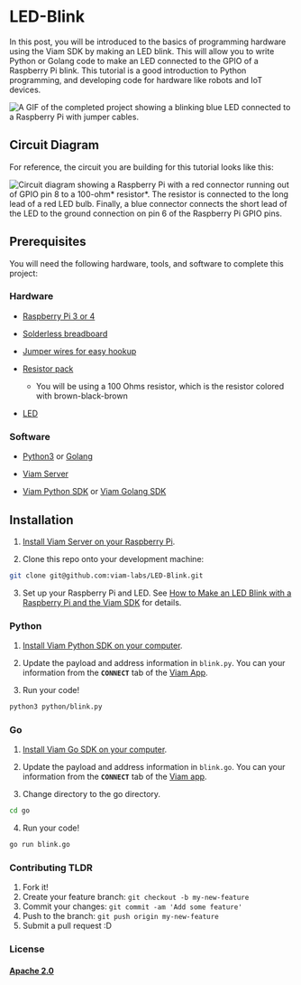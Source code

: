 # LED-Blink

In this post, you will be introduced to the basics of programming hardware using the Viam SDK by making an LED blink. This will allow you to write Python or Golang code to make an LED connected to the GPIO of a Raspberry Pi blink. This tutorial is a good introduction to Python programming, and developing code for hardware like robots and IoT devices.

![A GIF of the completed project showing a blinking blue LED connected to a Raspberry Pi with jumper cables.](https://user-images.githubusercontent.com/4650739/190014115-78f89892-ee67-4a19-846a-33c86e8e6272.gif)

## Circuit Diagram

For reference, the circuit you are building for this tutorial looks like this:

![Circuit diagram showing a Raspberry Pi with a red connector running out of GPIO pin 8 to a 100-ohm* resistor*. The resistor is connected to the long lead of a red LED bulb. Finally, a blue connector connects the short lead of the LED to the ground connection on pin 6 of the Raspberry Pi GPIO pins.](https://user-images.githubusercontent.com/4650739/190014128-1949ef55-47b0-4706-8d6f-2aac99bc6fd7.png)

## Prerequisites

You will need the following hardware, tools, and software to complete this project:

### Hardware

- [Raspberry Pi 3 or 4](https://a.co/d/5Tn67G3)

- [Solderless breadboard](https://amzn.to/2Q4Z5Ta)

- [Jumper wires for easy hookup](http://amzn.to/2qVhd4y)

- [Resistor pack](http://amzn.to/2Dmainw)

  - You will be using a 100 Ohms resistor, which is the resistor colored with brown-black-brown

- [LED](http://amzn.to/2Ex2v5q)

### Software

- [Python3](https://www.python.org/download/releases/3.0/) or [Golang](https://golang.org/dl/)

- [Viam Server](https://www.viam.com/)

- [Viam Python SDK](https://python.viam.dev/) or [Viam Golang SDK](https://pkg.go.dev/go.viam.com/rdk/robot/client#section-readme)

## Installation

1) [Install Viam Server on your Raspberry Pi](https://docs.viam.com/getting-started/rpi-setup/).

2) Clone this repo onto your development machine:

```bash
git clone git@github.com:viam-labs/LED-Blink.git
```

3) Set up your Raspberry Pi and LED. See [How to Make an LED Blink with a Raspberry Pi and the Viam SDK](https://docs.viam.com/tutorials/make-an-led-blink-with-a-raspberry-pi-and-sdk/) for details. 

### Python

1) [Install Viam Python SDK on your computer](https://python.viam.dev/).

2) Update the payload and address information in `blink.py`. You can your information from the **`CONNECT`** tab of the [Viam App](https://app.viam.com/robots).

3) Run your code!

```bash
python3 python/blink.py
```

### Go

1) [Install Viam Go SDK on your computer](https://pkg.go.dev/go.viam.com/rdk/robot/client#section-readme).

2) Update the payload and address information in `blink.go`. You can your information from the **`CONNECT`** tab of the [Viam app](https://app.viam.com/robots).

3) Change directory to the go directory.
```bash
cd go
```

4) Run your code!

```bash
go run blink.go
```

### Contributing TLDR

1. Fork it!
2. Create your feature branch: `git checkout -b my-new-feature`
3. Commit your changes: `git commit -am 'Add some feature'`
4. Push to the branch: `git push origin my-new-feature`
5. Submit a pull request :D

### License

#### [Apache 2.0](./LICENSE)
